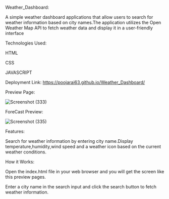 Weather_Dashboard:

 A simple weather dashboard applications that allow users to search for weather information based on city names.The application utilizes the Open Weather Map API to fetch weather data and display it in a user-friendly interface

 Technologies Used:

 HTML

 CSS

 JAVASCRIPT

 Deployment Link: https://poojarai63.github.io/Weather_Dashboard/

 Preview Page:

 ![Screenshot (333)](https://github.com/Poojarai63/Weather_Dashboard/assets/138796761/f5afd18b-e679-4b96-8455-fba621801a35)

 ForeCast Preview:

 ![Screenshot (335)](https://github.com/Poojarai63/Weather_Dashboard/assets/138796761/78355a1b-48a0-47c0-98db-ec165a0bcae9)


 Features:

 Search for weather information by entering city name.Display temperature,humidity,wind speed and a weather icon based on the current weather conditions.

 How it Works:

 Open the index.html file in your web browser and you will get the screen like this preview pages.

 Enter a city name in the search input and click the search button to fetch weather information.
